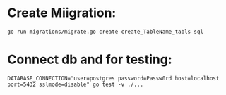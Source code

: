 # Create Miigration:
~~~
go run migrations/migrate.go create create_TableName_tabls sql
~~~
# Connect db and for testing:
~~~
DATABASE_CONNECTION="user=postgres password=Passw0rd host=localhost port=5432 sslmode=disable" go test -v ./...
~~~

~~~
